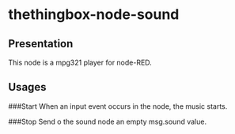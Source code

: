 # thethingbox-node-sound

## Presentation

This node is a mpg321 player for node-RED. 

## Usages

###Start
When an input event occurs in the node, the music starts.

###Stop
Send o the sound node an empty msg.sound value.
